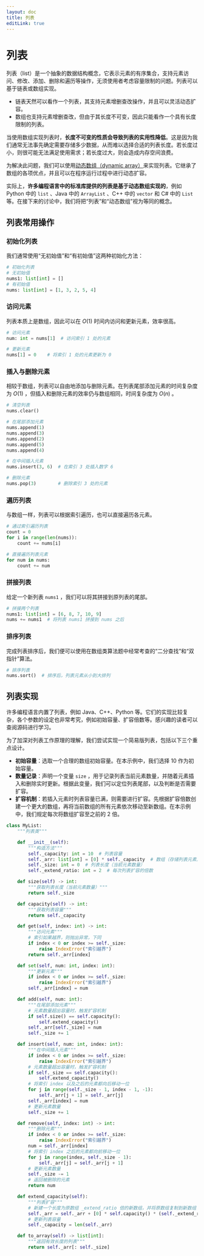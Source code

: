 ```yaml
---
layout: doc
title: 列表
editLink: true
---
```


# 列表

列表（list）是一个抽象的数据结构概念，它表示元素的有序集合，支持元素访问、修改、添加、删除和遍历等操作，无须使用者考虑容量限制的问题。列表可以基于链表或数组实现。

- 链表天然可以看作一个列表，其支持元素增删查改操作，并且可以灵活动态扩容。
- 数组也支持元素增删查改，但由于其长度不可变，因此只能看作一个具有长度限制的列表。

当使用数组实现列表时，**长度不可变的性质会导致列表的实用性降低**。这是因为我们通常无法事先确定需要存储多少数据，从而难以选择合适的列表长度。若长度过小，则很可能无法满足使用需求；若长度过大，则会造成内存空间浪费。

为解决此问题，我们可以使用<u>动态数组（dynamic array）</u>来实现列表。它继承了数组的各项优点，并且可以在程序运行过程中进行动态扩容。

实际上，**许多编程语言中的标准库提供的列表是基于动态数组实现的**，例如 Python 中的 `list` 、Java 中的 `ArrayList` 、C++ 中的 `vector` 和 C# 中的 `List` 等。在接下来的讨论中，我们将把“列表”和“动态数组”视为等同的概念。

## 列表常用操作

### 初始化列表

我们通常使用“无初始值”和“有初始值”这两种初始化方法：



```python
# 初始化列表
# 无初始值
nums1: list[int] = []
# 有初始值
nums: list[int] = [1, 3, 2, 5, 4]
```

### 访问元素

列表本质上是数组，因此可以在 $O(1)$ 时间内访问和更新元素，效率很高。

```python 
# 访问元素
num: int = nums[1]  # 访问索引 1 处的元素

# 更新元素
nums[1] = 0    # 将索引 1 处的元素更新为 0
```

### 插入与删除元素

相较于数组，列表可以自由地添加与删除元素。在列表尾部添加元素的时间复杂度为 $O(1)$ ，但插入和删除元素的效率仍与数组相同，时间复杂度为 $O(n)$ 。

```python
# 清空列表
nums.clear()

# 在尾部添加元素
nums.append(1)
nums.append(3)
nums.append(2)
nums.append(5)
nums.append(4)

# 在中间插入元素
nums.insert(3, 6)  # 在索引 3 处插入数字 6

# 删除元素
nums.pop(3)        # 删除索引 3 处的元素
```


### 遍历列表

与数组一样，列表可以根据索引遍历，也可以直接遍历各元素。


```python 
# 通过索引遍历列表
count = 0
for i in range(len(nums)):
    count += nums[i]

# 直接遍历列表元素
for num in nums:
    count += num
```


### 拼接列表

给定一个新列表 `nums1` ，我们可以将其拼接到原列表的尾部。


```python
# 拼接两个列表
nums1: list[int] = [6, 8, 7, 10, 9]
nums += nums1  # 将列表 nums1 拼接到 nums 之后
```


### 排序列表

完成列表排序后，我们便可以使用在数组类算法题中经常考查的“二分查找”和“双指针”算法。


```python
# 排序列表
nums.sort()  # 排序后，列表元素从小到大排列
```

## 列表实现

许多编程语言内置了列表，例如 Java、C++、Python 等。它们的实现比较复杂，各个参数的设定也非常考究，例如初始容量、扩容倍数等。感兴趣的读者可以查阅源码进行学习。

为了加深对列表工作原理的理解，我们尝试实现一个简易版列表，包括以下三个重点设计。

- **初始容量**：选取一个合理的数组初始容量。在本示例中，我们选择 10 作为初始容量。
- **数量记录**：声明一个变量 `size` ，用于记录列表当前元素数量，并随着元素插入和删除实时更新。根据此变量，我们可以定位列表尾部，以及判断是否需要扩容。
- **扩容机制**：若插入元素时列表容量已满，则需要进行扩容。先根据扩容倍数创建一个更大的数组，再将当前数组的所有元素依次移动至新数组。在本示例中，我们规定每次将数组扩容至之前的 2 倍。

```python
class MyList:
    """列表类"""

    def __init__(self):
        """构造方法"""
        self._capacity: int = 10  # 列表容量
        self._arr: list[int] = [0] * self._capacity  # 数组（存储列表元素）
        self._size: int = 0  # 列表长度（当前元素数量）
        self._extend_ratio: int = 2  # 每次列表扩容的倍数

    def size(self) -> int:
        """获取列表长度（当前元素数量）"""
        return self._size

    def capacity(self) -> int:
        """获取列表容量"""
        return self._capacity

    def get(self, index: int) -> int:
        """访问元素"""
        # 索引如果越界，则抛出异常，下同
        if index < 0 or index >= self._size:
            raise IndexError("索引越界")
        return self._arr[index]

    def set(self, num: int, index: int):
        """更新元素"""
        if index < 0 or index >= self._size:
            raise IndexError("索引越界")
        self._arr[index] = num

    def add(self, num: int):
        """在尾部添加元素"""
        # 元素数量超出容量时，触发扩容机制
        if self.size() == self.capacity():
            self.extend_capacity()
        self._arr[self._size] = num
        self._size += 1

    def insert(self, num: int, index: int):
        """在中间插入元素"""
        if index < 0 or index >= self._size:
            raise IndexError("索引越界")
        # 元素数量超出容量时，触发扩容机制
        if self._size == self.capacity():
            self.extend_capacity()
        # 将索引 index 以及之后的元素都向后移动一位
        for j in range(self._size - 1, index - 1, -1):
            self._arr[j + 1] = self._arr[j]
        self._arr[index] = num
        # 更新元素数量
        self._size += 1

    def remove(self, index: int) -> int:
        """删除元素"""
        if index < 0 or index >= self._size:
            raise IndexError("索引越界")
        num = self._arr[index]
        # 将索引 index 之后的元素都向前移动一位
        for j in range(index, self._size - 1):
            self._arr[j] = self._arr[j + 1]
        # 更新元素数量
        self._size -= 1
        # 返回被删除的元素
        return num

    def extend_capacity(self):
        """列表扩容"""
        # 新建一个长度为原数组 _extend_ratio 倍的新数组，并将原数组复制到新数组
        self._arr = self._arr + [0] * self.capacity() * (self._extend_ratio - 1)
        # 更新列表容量
        self._capacity = len(self._arr)

    def to_array(self) -> list[int]:
        """返回有效长度的列表"""
        return self._arr[: self._size]
```